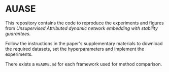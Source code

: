 # AUASE
This repository contains the code to reproduce the experiments and figures from _Unsupervised Attributed dynamic network embedding with stability guarantees_. 

Follow the instructions in the paper's supplementary materials to download the required datasets, set the hyperparameters and implement the experiments.

There exists a `README.md` for each framework used for method comparison.
